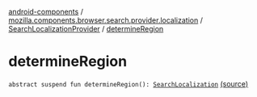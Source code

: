 [android-components](../../index.md) / [mozilla.components.browser.search.provider.localization](../index.md) / [SearchLocalizationProvider](index.md) / [determineRegion](./determine-region.md)

# determineRegion

`abstract suspend fun determineRegion(): `[`SearchLocalization`](../-search-localization/index.md) [(source)](https://github.com/mozilla-mobile/android-components/blob/master/components/browser/search/src/main/java/mozilla/components/browser/search/provider/localization/SearchLocalizationProvider.kt#L12)